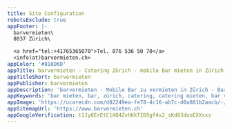 ```yaml
---
title: Site Configuration
robotsExclude: true
appFooter: |-
  barvermieten\
  8037 Zürich\

  <a href="tel:+41765365070">Tel. 076 536 50 70</a>
  <info(at)barvermieten.ch>
appColor: '#818D6D'
appTitle: barvermieten - Catering Zürich - mobile Bar mieten in Zürich
appTitleShort: barvermieten
appPublisher: barvermieten
appDescription: 'barvermieten - Mobile Bar zu vermieten in Zürich - Bar, Catering & mehr.'
appKeywords: 'bar mieten, bar, zürich, catering, catering mieten, bar vermieten, barvermieten'
appImage: 'https://ucarecdn.com/d82249ea-fe78-4c16-ab7c-d0a881b2aacb/-/resize/800x/'
appSitemapUrl: 'https://www.barvermieten.ch'
appGoogleVerification: t1JyQErEtC1XQ4ZvhKkTID5gf4s2_sKd83dooEXXsxs
---
```

